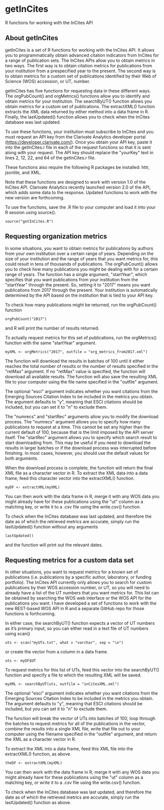 # getInCites

R functions for working with the InCites API

## About getInCites

getInCites is a set of R functions for working with the InCites API. It allows you to programmatically obtain advanced citation indicators from InCites for a range of publication sets. The InCites APIs allow you to obtain metrics in two ways. The first way is to obtain citation metrics for publications from your institution from a prespecified year to the present. The second way is to obtain metrics for a custom set of publications identified by their Web of Science (WOS) accession, or UT, number. 

getInCites has five functions for requesting data in these different ways. The orgPubCount() and orgMetrics() functions allow you to identify and obtain metrics for your institution. The searchByUT() function allows you obtain metrics for a custom set of publications. The extractXML() function extracts the XML data returned by either method into a data frame in R. Finally, the lastUpdated() function allows you to check when the InCites database was last updated. 

To use these functions, your institution must subscribe to InCites and you must request an API key from the Clarivate Analytics developer portal (https://developer.clarivate.com/). Once you obtain your API key, paste it into the getInCites.r file in each of the request functions so that it is sent along with your request. The API key should replace the "yourKey" text in lines 2, 12, 22, and 64 of the getInCites.r file. 

These functions also require the following R packages be installed: httr, jsonlite, and XML.

Note that these functions are designed to work with version 1.0 of the InCites API. Clarivate Analytics recently launched version 2.0 of the API, which adds some data to the response. Updated functions to work with the new version are forthcoming. 

To use the functions, save the .R file to your computer and load it into your R session using source(). 

    source("getInCites.R")

## Requesting organization metrics

In some situations, you want to obtain metrics for publications by authors from your own institution over a certain range of years. Depending on the size of your institution and the range of years that you want metrics for, this could result in tens of thousands of publications. The orgPubCount() allows you to check how many publications you might be dealing with for a certain range of years. The function has a single argument, "startYear", which specifies that you want publications from your institution from the "startYear" through the present. So, setting it to "2017" means you want publications from 2017 through the present. Your institution is automatically determined by the API based on the institution that is tied to your API key. 

To check how many publications might be returned, run the orgPubCount() function 

    orgPubCount("2017")

and R will print the number of results returned. 

To actually request metrics for this set of publications, run the orgMetrics() function with the same "startYear" argument.

    myXML <- orgMetrics("2017", outfile = "org_metrics_from2017.xml")

The function will download the results in batches of 100 until it either reaches the total number of results or the number of results specified in the "retMax" argument. If no "retMax" value is specified, the function will download all available results. The function will also save the resulting XML file to your computer using the file name specified in the "outfile" argument.

The optional "esci" argument indicates whether you want citations from the Emerging Sources Citation Index to be included in the metrics you obtain. The argument defaults to "y", meaning that ESCI citations should be included, but you can set it to "n" to exclude them.

The "numrecs" and "startRec" arguments allow you to modify the download process. The "numrecs" argument allows you to specify how many publications to request at a time. This cannot be set any higher than the current default of 100, because that is the limit imposed by the API server itself. The "startRec" argument allows you to specify which search result to start downloading from. This may be useful if you need to download the results in larger batches or if the download process was interrupted before finishing. In most cases, however, you should use the default values for both arguments.

When the download process is complete, the function will return the final XML file as a character vector in R. To extract the XML data into a data frame, feed this character vector into the extractXML() function.

    myDF <- extractXML(myXML)

You can then work with the data frame in R, merge it with any WOS data you might already have for these publications using the "ut" column as a matching key, or write it to a .csv file using the write.csv() function. 

To check when the InCites database was last updated, and therefore the date as of which the retrieved metrics are accurate, simply run the lastUpdated() function without any arguments

    lastUpdated()

and the function will print out the relevant dates.

## Requesting metrics for a custom data set

In other situations, you want to request metrics for a known set of publications (i.e. publications by a specific author, laboratory, or funding portfolio). The InCites API currently only allows you to search for custom publications by their WOS accession number, or UT, so you will need to already have a list of the UT numbers that you want metrics for. This list can be obtained by searching the WOS web interface or the WOS API for the publications you want. I have developed a set of functions to work with the new REST-based WOS API in R and a separate GitHub repo for those functions is forthcoming. 

In either case, the searchByUT() function expects a vector of UT numbers as it’s primary input, so you can either read in a text file of UT numbers using scan()

    uts <- scan("myUTs.txt", what = "varchar", sep = "\n")

or create the vector from a column in a data frame.

    uts <- myDF$UT

To request metrics for this list of UTs, feed this vector into the searchByUT() function and specify a file to which the resulting XML will be saved. 

    myXML <- searchByUT(uts, outfile = "inCitesXML.xml")

The optional "esci" argument indicates whether you want citations from the Emerging Sources Citation Index to be included in the metrics you obtain. The argument defaults to "y", meaning that ESCI citations should be included, but you can set it to "n" to exclude them. 

The function will break the vector of UTs into batches of 100, loop through the batches to request metrics for all of the publications in the vector, combine the results into a single XML file, write that file out to your computer using the filename specified in the "outfile" argument, and return the XML as a character vector in R. 

To extract the XML into a data frame, feed this XML file into the extractXML() function, as above. 

    theDF <- extractXML(myXML)

You can then work with the data frame in R, merge it with any WOS data you might already have for these publications using the "ut" column as a matching key, or write it to a .csv file using the write.csv() function. 

To check when the InCites database was last updated, and therefore the date as of which the retrieved metrics are accurate, simply run the lastUpdated() function as above.
